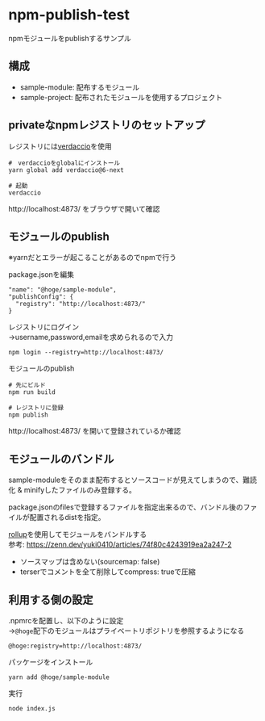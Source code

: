 # npm-publish-test

npmモジュールをpublishするサンプル

## 構成

- sample-module: 配布するモジュール
- sample-project: 配布されたモジュールを使用するプロジェクト

## privateなnpmレジストリのセットアップ

レジストリには[verdaccio](https://github.com/verdaccio/verdaccio)を使用

```
#　verdaccioをglobalにインストール
yarn global add verdaccio@6-next

# 起動
verdaccio
```

http://localhost:4873/ をブラウザで開いて確認

## モジュールのpublish

※yarnだとエラーが起こることがあるのでnpmで行う

package.jsonを編集

```
"name": "@hoge/sample-module",
"publishConfig": {
  "registry": "http://localhost:4873/"
}
```

レジストリにログイン  
→username,password,emailを求められるので入力
```
npm login --registry=http://localhost:4873/
```


モジュールのpublish
```
# 先にビルド
npm run build

# レジストリに登録
npm publish
```

http://localhost:4873/ を開いて登録されているか確認

## モジュールのバンドル

sample-moduleをそのまま配布するとソースコードが見えてしまうので、難読化 & minifyしたファイルのみ登録する。

package.jsonのfilesで登録するファイルを指定出来るので、バンドル後のファイルが配置されるdistを指定。

[rollup](https://rollupjs.org/guide/en/)を使用してモジュールをバンドルする  
参考: https://zenn.dev/yuki0410/articles/74f80c4243919ea2a247-2

- ソースマップは含めない(sourcemap: false)
- terserでコメントを全て削除してcompress: trueで圧縮

## 利用する側の設定

.npmrcを配置し、以下のように設定  
→`@hoge`配下のモジュールはプライベートリポジトリを参照するようになる
```
@hoge:registry=http://localhost:4873/
```

パッケージをインストール
```
yarn add @hoge/sample-module
```

実行
```
node index.js
```
